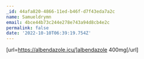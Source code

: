 ```yaml
---
_id: 44afa820-4866-11ed-b46f-d7f43eda7a2c
name: Samueldrymn
email: 4bce44b73c244e278e743a94d8cb4e2c
permalink: false
date: '2022-10-10T06:39:19.754Z'
---
```

[url=https://albendazole.icu/]albendazole 400mg[/url]
